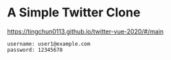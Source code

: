 # A Simple Twitter Clone

https://tingchun0113.github.io/twitter-vue-2020/#/main

```
username: user1@example.com
password: 12345678
```
